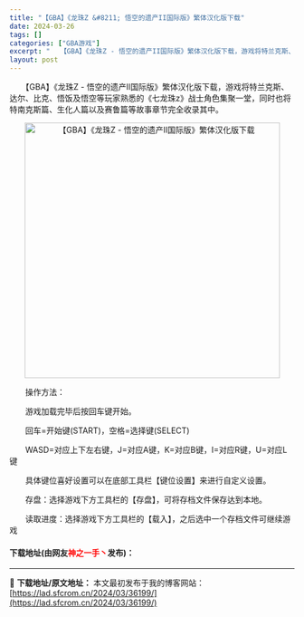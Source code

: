 ```yaml
---
title: "【GBA】《龙珠Z &#8211; 悟空的遗产II国际版》繁体汉化版下载"
date: 2024-03-26
tags: []
categories: ["GBA游戏"]
excerpt: "　　【GBA】《龙珠Z - 悟空的遗产II国际版》繁体汉化版下载，游戏将特兰克斯、达尔、比克、悟饭及悟空等玩家熟悉的《七龙珠z》战士角色集聚一堂，同时也将特南克斯篇、生化人篇以及赛鲁篇等故事章节完全收录其中。 　　操作方法： 　　游戏加载完毕后按回车键开始。 　　回车=开始键(START)，空格=选&hellip;"
layout: post
---
```


 <p>　　【GBA】《龙珠Z - 悟空的遗产II国际版》繁体汉化版下载，游戏将特兰克斯、达尔、比克、悟饭及悟空等玩家熟悉的《七龙珠z》战士角色集聚一堂，同时也将特南克斯篇、生化人篇以及赛鲁篇等故事章节完全收录其中。</p> <p align="center"><img align="" border="0" src="https://lad.sfcrom.cn/wp-content/uploads/2024/03/20240326_6602647c3dab3.png" width="451" alt="【GBA】《龙珠Z - 悟空的遗产II国际版》繁体汉化版下载" /></p> <p>　　操作方法：</p> <p>　　游戏加载完毕后按回车键开始。</p> <p>　　回车=开始键(START)，空格=选择键(SELECT)</p> <p>　　WASD=对应上下左右键，J=对应A键，K=对应B键，I=对应R键，U=对应L键</p> <p>　　具体键位喜好设置可以在底部工具栏【键位设置】来进行自定义设置。</p> <p>　　存盘：选择游戏下方工具栏的【存盘】，可将存档文件保存达到本地。</p> <p>　　读取进度：选择游戏下方工具栏的【载入】，之后选中一个存档文件可继续游戏</p> <p><h4>下载地址(由网友<font color="red">神之一手丶</font>发布)：</h4></p> 

---
📖 **下载地址/原文地址：** 本文最初发布于我的博客网站：[https://lad.sfcrom.cn/2024/03/36199/](https://lad.sfcrom.cn/2024/03/36199/)
